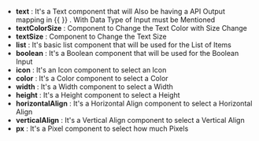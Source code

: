 - **text** : It's a Text component that will Also be having a API Output mapping in {{  }} . With Data Type of Input must be Mentioned
- **textColorSize** : Component to Change the Text Color with Size Change
- **textSize** : Component to Change the Text Size
- **list** : It's basic list component that will be used for the List of Items
- **boolean** : It's a Boolean component that will be used for the Boolean Input
- **icon** : It's an Icon component to select an Icon
- **color** : It's a Color component to select a Color
- **width** : It's a Width component to select a Width
- **height** : It's a Height component to select a Height
- **horizontalAlign** : It's a Horizontal Align component to select a Horizontal Align
- **verticalAlign** : It's a Vertical Align component to select a Vertical Align
- **px** : It's a Pixel component to select how much Pixels
